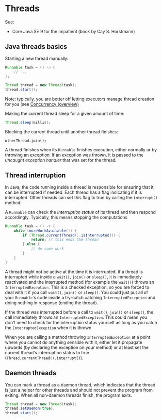 # Threads

See:

- Core Java SE 9 for the Impatient (book by Cay S. Horstmann)

## Java threads basics

Starting a new thread manually:

```java
Runnable task = () -> {
    // ...
};

Thread thread = new Thread(task);
thread.start();
```

Note: typically, you are better off letting executors manage thread creation for you (see [Concurrency (overview)](./!-Concurrency.md)

Making the current thread sleep for a given amount of time:

```java
Thread.sleep(millis);
```

Blocking the current thread until another thread finishes:

```
otherThread.join();
```

A thread finishes when its `Runnable` finishes execution, either normally or by throwing an exception. If an exception was thrown, it is passed to the *uncaught exception handler* that was set for the thread.

## Thread interruption

In Java, the code running inside a thread is responsible for ensuring that it can be interrupted if needed. Each thread has a flag indicating if it is interrupted. Other threads can set this flag to true by calling the `interrupt()` method.

A `Runnable` can check the *interruption status* of its thread and then respond accordingly. Typically, this means stopping the computations.

```java
Runnable task = () -> {
    while (moreWorkAvailable()) {
        if (Thread.currentThread().isInterrupted()) {
            return; // this ends the thread
        } else {
            // do some work
        }
    }
}
```

A thread might not be active at the time it is interrupted. If a thread is interrupted while inside a `wait()`, `join()` or `sleep()`, it is immediately reactivated and the interrupted method (for example the `wait()`) throws an `InterruptedException`. This is a checked exception, so you are forced to deal with it if you call `wait()`, `join()` or `sleep()`.  You could just put all of your `Runnable`'s code inside a try-catch catching `InterruptedException` and doing nothing in response (ending the thread).

If the thread was interrupted before a call to `wait()`, `join()` or `sleep()`, the call immediately throws an `InterruptedException`. This could mean you don't need to check for the interruption status yourself as long as you catch the `InterruptedException` when it is thrown.

When you are calling a method throwing `InterruptedException` at a point where you cannot do anything sensible with it, either let it propagate upwards (by declaring the exception on your method) or at least set the current thread's interruption status to true (`Thread.currentThread().interrupt()`).

## Daemon threads

You can mark a thread as a daemon thread, which indicates that the thread is just a helper for other threads and should not prevent the program from exiting. When all non-daemon threads finish, the program exits.

```java
Thread thread = new Thread(task);
thread.setDaemon(true);
thread.start();
```

